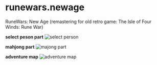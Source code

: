 # runewars.newage
RuneWars: New Age (remastering for old retro game: The Isle of Four Winds: Rune War)

**select peson part**
![select person](https://user-images.githubusercontent.com/8620726/96436537-8458bd80-11f5-11eb-8e5c-ffbd513dda68.png)

**mahjong part**
![majong part](https://user-images.githubusercontent.com/8620726/96436506-828efa00-11f5-11eb-9462-7e2f086b4a07.png)

**adventure map**
![adventure map](https://user-images.githubusercontent.com/8620726/96436556-8589ea80-11f5-11eb-8a53-5a9758de950a.png)
